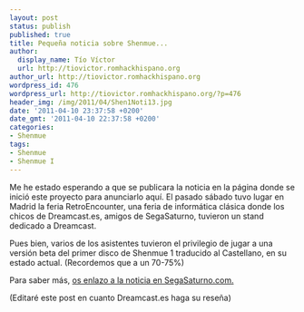 ```yaml
---
layout: post
status: publish
published: true
title: Pequeña noticia sobre Shenmue...
author:
  display_name: Tío Víctor
  url: http://tiovictor.romhackhispano.org
author_url: http://tiovictor.romhackhispano.org
wordpress_id: 476
wordpress_url: http://tiovictor.romhackhispano.org/?p=476
header_img: /img/2011/04/Shen1Noti13.jpg
date: '2011-04-10 23:37:58 +0200'
date_gmt: '2011-04-10 22:37:58 +0200'
categories:
- Shenmue
tags:
- Shenmue
- Shenmue I
---
```

Me he estado esperando a que se publicara la noticia en la página donde se 
inició este proyecto para anunciarlo aquí. El pasado sábado tuvo lugar en 
Madrid la feria RetroEncounter, una feria de informática clásica donde los 
chicos de Dreamcast.es, amigos de SegaSaturno, tuvieron un stand dedicado a 
Dreamcast.

Pues bien, varios de los asistentes tuvieron el privilegio de jugar a una 
versión beta del primer disco de Shenmue 1 traducido al Castellano, en su 
estado actual. (Recordemos que a un 70-75%)

Para saber más, [os enlazo a la noticia en SegaSaturno.com.](http://www.segasaturno.com/portal/shenmue-en-castellano-en-retroencounter-madrid-vf12-vt5410.html)

(Editaré este post en cuanto Dreamcast.es haga su reseña)
